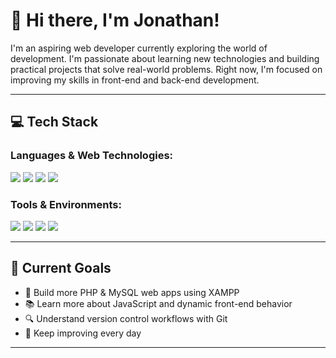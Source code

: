 # 👋 Hi there, I'm Jonathan!

I'm an aspiring web developer currently exploring the world of development. I'm passionate about learning new technologies and building practical projects that solve real-world problems. Right now, I'm focused on improving my skills in front-end and back-end development.

---

## 💻 Tech Stack

### Languages & Web Technologies:
<p>
  <img src="https://img.shields.io/badge/HTML5-E34F26?style=for-the-badge&logo=html5&logoColor=white" />
  <img src="https://img.shields.io/badge/CSS3-1572B6?style=for-the-badge&logo=css3&logoColor=white" />
  <img src="https://img.shields.io/badge/PHP-777BB4?style=for-the-badge&logo=php&logoColor=white" />
  <img src="https://img.shields.io/badge/JavaScript-F7DF1E?style=for-the-badge&logo=javascript&logoColor=black" />
</p>

### Tools & Environments:
<p>
  <img src="https://img.shields.io/badge/XAMPP-FB7A24?style=for-the-badge&logo=apache&logoColor=white" />
  <img src="https://img.shields.io/badge/VS%20Code-0078D4?style=for-the-badge&logo=visual-studio-code&logoColor=white" />
  <img src="https://img.shields.io/badge/Git-F05032?style=for-the-badge&logo=git&logoColor=white" />
  <img src="https://img.shields.io/badge/GitHub-181717?style=for-the-badge&logo=github&logoColor=white" />
</p>

---

## 📌 Current Goals
- 🔨 Build more PHP & MySQL web apps using XAMPP
- 📚 Learn more about JavaScript and dynamic front-end behavior
- 🔍 Understand version control workflows with Git
- 🌱 Keep improving every day

---

